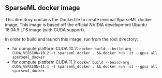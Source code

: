 ## SparseML docker image
This directory contains the Dockerfile to create minimal SparseML docker image.
This image is based off the official NVIDIA development Ubuntu 18.04.5 LTS image (with CUDA support).

In order to build and launch this image, run from the root directory:
- for compute platform CUDA 10.2: `docker build --build-arg CUDA_VERSION=10.2 -t sparseml_docker . && docker run -it --gpus all sparseml_docker`
- for compute platform CUDA 11.1: `docker build --build-arg CUDA_VERSION=11.1 -t sparseml_docker . && docker run -it --gpus all sparseml_docker`
